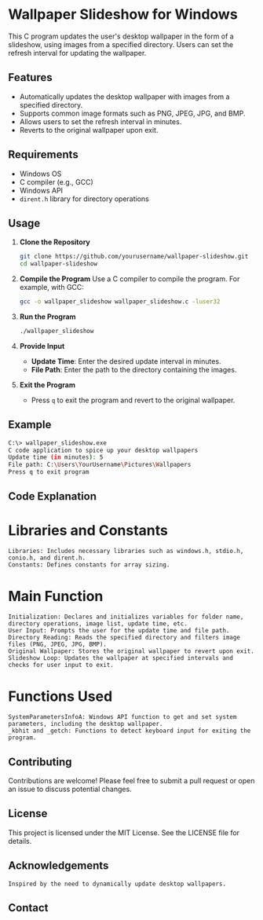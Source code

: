 # Wallpaper Slideshow for Windows

This C program updates the user's desktop wallpaper in the form of a slideshow, using images from a specified directory. Users can set the refresh interval for updating the wallpaper.

## Features

- Automatically updates the desktop wallpaper with images from a specified directory.
- Supports common image formats such as PNG, JPEG, JPG, and BMP.
- Allows users to set the refresh interval in minutes.
- Reverts to the original wallpaper upon exit.

## Requirements

- Windows OS
- C compiler (e.g., GCC)
- Windows API
- `dirent.h` library for directory operations

## Usage

1. **Clone the Repository**
    ```sh
    git clone https://github.com/yourusername/wallpaper-slideshow.git
    cd wallpaper-slideshow
    ```

2. **Compile the Program**
    Use a C compiler to compile the program. For example, with GCC:
    ```sh
    gcc -o wallpaper_slideshow wallpaper_slideshow.c -luser32
    ```

3. **Run the Program**
    ```sh
    ./wallpaper_slideshow
    ```

4. **Provide Input**
    - **Update Time**: Enter the desired update interval in minutes.
    - **File Path**: Enter the path to the directory containing the images.

5. **Exit the Program**
    - Press `q` to exit the program and revert to the original wallpaper.

## Example

```sh
C:\> wallpaper_slideshow.exe
C code application to spice up your desktop wallpapers
Update time (in minutes): 5
File path: C:\Users\YourUsername\Pictures\Wallpapers
Press q to exit program
```

## Code Explanation
# Libraries and Constants

    Libraries: Includes necessary libraries such as windows.h, stdio.h, conio.h, and dirent.h.
    Constants: Defines constants for array sizing.

# Main Function

    Initialization: Declares and initializes variables for folder name, directory operations, image list, update time, etc.
    User Input: Prompts the user for the update time and file path.
    Directory Reading: Reads the specified directory and filters image files (PNG, JPEG, JPG, BMP).
    Original Wallpaper: Stores the original wallpaper to revert upon exit.
    Slideshow Loop: Updates the wallpaper at specified intervals and checks for user input to exit.

# Functions Used

    SystemParametersInfoA: Windows API function to get and set system parameters, including the desktop wallpaper.
    _kbhit and _getch: Functions to detect keyboard input for exiting the program.

## Contributing

Contributions are welcome! Please feel free to submit a pull request or open an issue to discuss potential changes.


## License

This project is licensed under the MIT License. See the LICENSE file for details.

## Acknowledgements

    Inspired by the need to dynamically update desktop wallpapers.

## Contact
